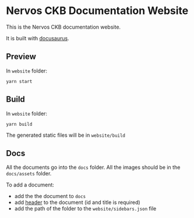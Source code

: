 
# Nervos CKB Documentation Website

This is the Nervos CKB documentation website. 

It is built with [docusaurus](https://docusaurus.io/).

## Preview
In `website` folder:
```shell
yarn start
```

## Build
In `website` folder:
```shell
yarn build
```

The generated static files will be in `website/build`

## Docs
All the documents go into the `docs` folder. All the images should be in the `docs/assets` folder.

To add a document:
* add the the document to `docs`
* add [header](https://docusaurus.io/docs/en/next/adding-blog#adding-posts) to the document (id and title is required)
* add the path of the folder to the `website/sidebars.json` file
